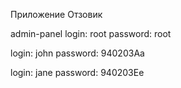 Приложение Отзовик

admin-panel
login: root
password: root

login: john
password: 940203Aa

login: jane
password: 940203Ee

